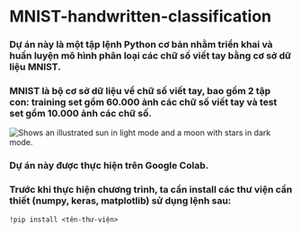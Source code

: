 # MNIST-handwritten-classification
### Dự án này là một tập lệnh Python cơ bản nhằm triển khai và huấn luyện mô hình phân loại các chữ số viết tay bằng cơ sở dữ liệu MNIST.
### MNIST là bộ cơ sở dữ liệu về chữ số viết tay, bao gồm 2 tập con: training set gồm 60.000 ảnh các chữ số viết tay và test set gồm 10.000 ảnh các chữ số.
<picture>
  <source media="(prefers-color-scheme: dark)" srcset="https://upload.wikimedia.org/wikipedia/commons/2/27/MnistExamples.png">
  <source media="(prefers-color-scheme: light)" srcset="https://upload.wikimedia.org/wikipedia/commons/2/27/MnistExamples.png">
  <img alt="Shows an illustrated sun in light mode and a moon with stars in dark mode." src="https://upload.wikimedia.org/wikipedia/commons/2/27/MnistExamples.png">
</picture>

### Dự án này được thực hiện trên Google Colab.
### Trước khi thực hiện chương trình, ta cần install các thư viện cần thiết (numpy, keras, matplotlib) sử dụng lệnh sau:

```
!pip install <tên-thư-viện>
```
